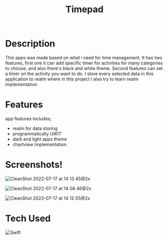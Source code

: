 <div align="center">
      <h1> <br/>Timepad</h1>
     </div>
<p align="center"> <a href="https://twitter.com/farisariep" target="_blank"><img alt="" src="https://img.shields.io/badge/Twitter-1DA1F2?style=normal&logo=twitter&logoColor=white" style="vertical-align:center" /></a> <a href="https://www.linkedin.com/in/farisarie/" target="_blank"><img alt="" src="https://img.shields.io/badge/LinkedIn-0077B5?style=normal&logo=linkedin&logoColor=white" style="vertical-align:center" /></a> </p>

# Description
This apps was made based on what i need for time management. It has two features, first one it can add specific timer for activities for many categories to choose, and also there's black and white theme. Second features can set a timer on the activity you want to do. I store every selected data in this application to realm where in this project I also try to learn realm implementation

# Features
app features includes;
- realm for data storing
- programmatically UIKIT
- dark and light apps theme
- chartview implementation


# Screenshots!
![CleanShot 2022-07-17 at 14 13 45@2x](https://user-images.githubusercontent.com/79908524/179388082-7e3d2aa5-60f5-45aa-8661-c546b3373c28.png)

![CleanShot 2022-07-17 at 14 08 46@2x](https://user-images.githubusercontent.com/79908524/179387908-1d44aac3-c17e-4065-84de-a732273f5650.png)

![CleanShot 2022-07-17 at 14 12 05@2x](https://user-images.githubusercontent.com/79908524/179388026-188b124f-6999-48b0-9b5a-92eb8535baf1.png)



# Tech Used

 ![Swift](https://img.shields.io/badge/swift-F54A2A?style=for-the-badge&logo=swift&logoColor=white)
      


 

